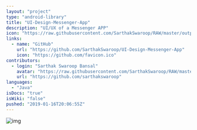 ```yaml
---
layout: "project"
type: "android-library"
title: "UI-Design-Messenger-App"
description: "UI/UX of a Messenger APP"
icon: "https://raw.githubusercontent.com/SarthakSwaroop/RAW/master/output-onlinepngtools%20(6).png"
links: 
  - name: "GitHub"
    url: "https://github.com/SarthakSwaroop/UI-Design-Messenger-App"
    icon: "https://github.com/favicon.ico"
contributors: 
  - login: "Sarthak Swaroop Bansal"
    avatar: "https://raw.githubusercontent.com/SarthakSwaroop/RAW/master/mee.jpg"
    url: "https://github.com/sarthakswaroop"
languages: 
  - "Java"
isDocs: "true"
isWiki: "false"
pushed: "2019-01-16T20:06:55Z"
---
```



![img](https://raw.githubusercontent.com/SarthakSwaroop/RAW/master/Screen%20Shot%202019-10-27%20at%202.15.51%20AM.png) 


